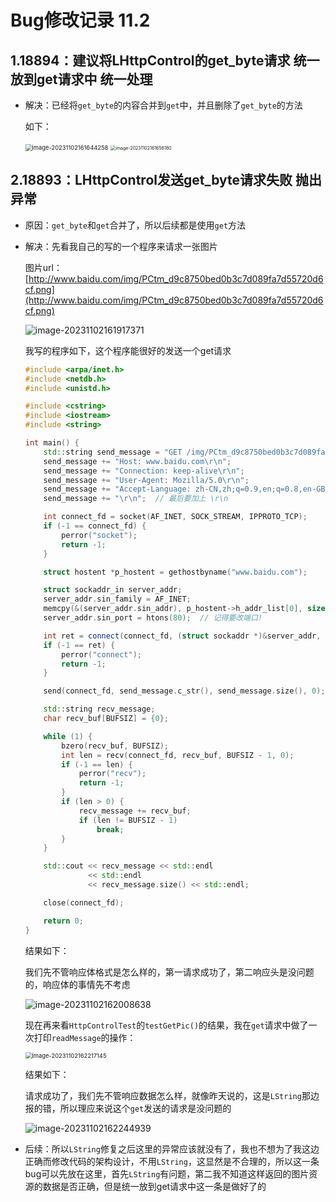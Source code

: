 # Bug修改记录 11.2

## 1.18894：建议将LHttpControl的get_byte请求 统一放到get请求中 统一处理

- 解决：已经将`get_byte`的内容合并到`get`中，并且删除了`get_byte`的方法

  如下：

  <img src="https://image.davidingplus.cn/images/2025/02/01/image-20231102161644258.png" alt="image-20231102161644258" style="zoom:67%;" />

  <img src="https://image.davidingplus.cn/images/2025/02/01/image-20231102161658180.png" alt="image-20231102161658180" style="zoom: 50%;" />

## 2.18893：LHttpControl发送get_byte请求失败 抛出异常

- 原因：`get_byte`和`get`合并了，所以后续都是使用`get`方法

- 解决：先看我自己的写的一个程序来请求一张图片

  图片url：[http://www.baidu.com/img/PCtm_d9c8750bed0b3c7d089fa7d55720d6cf.png](http://www.baidu.com/img/PCtm_d9c8750bed0b3c7d089fa7d55720d6cf.png)

  ![image-20231102161917371](https://image.davidingplus.cn/images/2025/02/01/image-20231102161917371.png)

  我写的程序如下，这个程序能很好的发送一个get请求

  ~~~cpp
  #include <arpa/inet.h>
  #include <netdb.h>
  #include <unistd.h>
  
  #include <cstring>
  #include <iostream>
  #include <string>
  
  int main() {
      std::string send_message = "GET /img/PCtm_d9c8750bed0b3c7d089fa7d55720d6cf.png HTTP/1.1\r\n";
      send_message += "Host: www.baidu.com\r\n";
      send_message += "Connection: keep-alive\r\n";
      send_message += "User-Agent: Mozilla/5.0\r\n";
      send_message += "Accept-Language: zh-CN,zh;q=0.9,en;q=0.8,en-GB;q=0.7,en-US;q=0.6\r\n";
      send_message += "\r\n";  // 最后要加上 \r\n
  
      int connect_fd = socket(AF_INET, SOCK_STREAM, IPPROTO_TCP);
      if (-1 == connect_fd) {
          perror("socket");
          return -1;
      }
  
      struct hostent *p_hostent = gethostbyname("www.baidu.com");
  
      struct sockaddr_in server_addr;
      server_addr.sin_family = AF_INET;
      memcpy(&(server_addr.sin_addr), p_hostent->h_addr_list[0], sizeof(server_addr.sin_addr));
      server_addr.sin_port = htons(80);  // 记得要改端口!
  
      int ret = connect(connect_fd, (struct sockaddr *)&server_addr, sizeof(server_addr));
      if (-1 == ret) {
          perror("connect");
          return -1;
      }
  
      send(connect_fd, send_message.c_str(), send_message.size(), 0);
  
      std::string recv_message;
      char recv_buf[BUFSIZ] = {0};
  
      while (1) {
          bzero(recv_buf, BUFSIZ);
          int len = recv(connect_fd, recv_buf, BUFSIZ - 1, 0);
          if (-1 == len) {
              perror("recv");
              return -1;
          }
          if (len > 0) {
              recv_message += recv_buf;
              if (len != BUFSIZ - 1)
                  break;
          }
      }
  
      std::cout << recv_message << std::endl
                << std::endl
                << recv_message.size() << std::endl;
  
      close(connect_fd);
  
      return 0;
  }
  ~~~

  结果如下：

  我们先不管响应体格式是怎么样的，第一请求成功了，第二响应头是没问题的，响应体的事情先不考虑

  ![image-20231102162008638](https://image.davidingplus.cn/images/2025/02/01/image-20231102162008638.png)

  现在再来看`HttpControlTest`的`testGetPic()`的结果，我在`get`请求中做了一次打印`readMessage`的操作：

  <img src="https://image.davidingplus.cn/images/2025/02/01/image-20231102162217145.png" alt="image-20231102162217145" style="zoom:67%;" />

  结果如下：

  请求成功了，我们先不管响应数据怎么样，就像昨天说的，这是`LString`那边报的错，所以理应来说这个`get`发送的请求是没问题的

  ![image-20231102162244939](https://image.davidingplus.cn/images/2025/02/01/image-20231102162244939.png)

- 后续：所以`LString`修复之后这里的异常应该就没有了，我也不想为了我这边正确而修改代码的架构设计，不用`LString`，这显然是不合理的，所以这一条bug可以先放在这里，首先`LString`有问题，第二我不知道这样返回的图片资源的数据是否正确，但是统一放到get请求中这一条是做好了的

